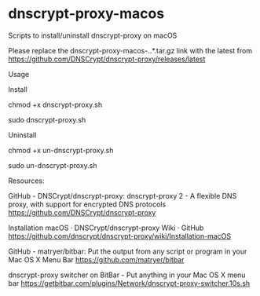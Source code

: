 # dnscrypt-proxy-macos
Scripts to install/uninstall dnscrypt-proxy on macOS

Please replace the dnscrypt-proxy-macos-*.*.*.tar.gz link with the latest from https://github.com/DNSCrypt/dnscrypt-proxy/releases/latest

Usage

Install

chmod +x dnscrypt-proxy.sh

sudo dnscrypt-proxy.sh

Uninstall

chmod +x un-dnscrypt-proxy.sh 

sudo un-dnscrypt-proxy.sh


Resources:

GitHub - DNSCrypt/dnscrypt-proxy: dnscrypt-proxy 2 - A flexible DNS proxy, with support for encrypted DNS protocols
https://github.com/DNSCrypt/dnscrypt-proxy

Installation macOS · DNSCrypt/dnscrypt-proxy Wiki · GitHub
https://github.com/dnscrypt/dnscrypt-proxy/wiki/Installation-macOS

GitHub - matryer/bitbar: Put the output from any script or program in your Mac OS X Menu Bar
https://github.com/matryer/bitbar

dnscrypt-proxy switcher on BitBar - Put anything in your Mac OS X menu bar
https://getbitbar.com/plugins/Network/dnscrypt-proxy-switcher.10s.sh
